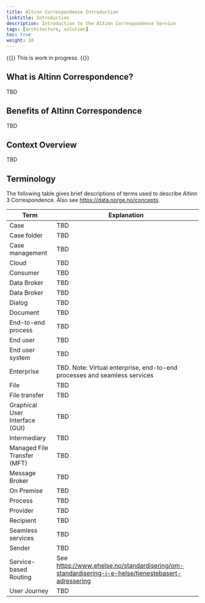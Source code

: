 ```yaml
---
title: Altinn Correspondence Introduction
linktitle: Introduction
description: Introduction to the Altinn Correspondence Service
tags: [architecture, solution]
toc: true
weight: 10
---
```


{{<notice warning>}} <!-- info -->
This is work in progress.
{{</notice>}}

## What is Altinn Correspondence?
TBD

## Benefits of Altinn Correspondence
TBD

## Context Overview

TBD

## Terminology

The following table gives brief descriptions of terms used to describe
Altinn 3 Correspondence. Also see <https://data.norge.no/concepts>.

| **Term**                       | **Explanation**                                                                                                                                                                                                                                          |
|--------------------------------|----------------------------------------------------------------------------------------------------------------------------------------------------------------------------------------------------------------------------------------------------------|
| Case                           | TBD                                                                                                                                                                                                                                                      |
| Case folder                    | TBD                                                                                                                                                                                                                                                      |
| Case management                | TBD                                                                                                                                                                                                                                                      |
| Cloud                          | TBD                                                                                                                                                                                                                                                      |
| Consumer                       | TBD                                                                                                                                                                                                                                                      |
| Data Broker                    | TBD                                                                                                                                                                                                                                                      |
| Data Broker                    | TBD                                                                                                                                                                                                                                                      |
| Dialog                         | TBD                                                                                                                                                                                                                                                      |
| Document                       | TBD                                                                                                                                                                                                                                                      |
| End-to-end process             | TBD                                                                                                                                                                                                                                                      |
| End user                       | TBD                                                                                                                                                                                                                                                      |
| End user system                | TBD                                                                                                                                                                                                                                                      |
| Enterprise                     | TBD. Note: Virtual enterprise, end-to-end processes and seamless services                                                                                                                                                                                |
| File                           | TBD                                                                                                                                                                                                                                                      |
| File transfer                  | TBD                                                                                                                                                                                                                                                      |
| Graphical User Interface (GUI) | TBD                                                                                                                                                                                                                                                      |
| Intermediary                   | TBD                                                                                                                                                                                                                                                      |
| Managed File Transfer (MFT)    | TBD                                                                                                                                                                                                                                                      |
| Message Broker                 | TBD                                                                                                                                                                                                                                                     |
| On Premise                     | TBD                                                                                                                                                                                                                                                      |
| Process                        | TBD                                                                                                                                                                                                                                                      |
| Provider                       | TBD                                                                                                                                                                                                                                                      |
| Recipient                      | TBD                                                                                                                                                                                                                                                      |
| Seamless services              | TBD                                                                                                                                                                                                                                                      |
| Sender                         | TBD                                                                                                                                                                                                                                                      |
| Service-based Routing          | See https://www.ehelse.no/standardisering/om-standardisering-i-e-helse/tjenestebasert-adressering                                                                                                                                                        |
| User Journey                   | TBD                                                                                                                                                                                                                                                      |


